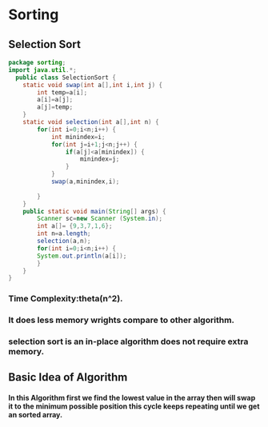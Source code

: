 # Sorting
## Selection Sort

``` java
package sorting;
import java.util.*;
  public class SelectionSort {
	static void swap(int a[],int i,int j) {
		int temp=a[i];
		a[i]=a[j];
		a[j]=temp;
	}
	static void selection(int a[],int n) {
		for(int i=0;i<n;i++) {
			int minindex=i;
			for(int j=i+1;j<n;j++) {
				if(a[j]<a[minindex]) {
					minindex=j;
				}
			}
			swap(a,minindex,i);
			
		}
	}
	public static void main(String[] args) {
		Scanner sc=new Scanner (System.in);
		int a[]= {9,3,7,1,6};
		int n=a.length;
		selection(a,n);
		for(int i=0;i<n;i++) {
		System.out.println(a[i]);
		}
	}
}
```
### Time Complexity:theta(n^2).
### It does less memory wrights compare to other algorithm.
### selection sort is an in-place algorithm does not require extra memory.
## Basic Idea of Algorithm 
#### In this Algorithm first we find the lowest value in the array then will swap it to the minimum possible position this cycle keeps repeating until we get an sorted array.  
